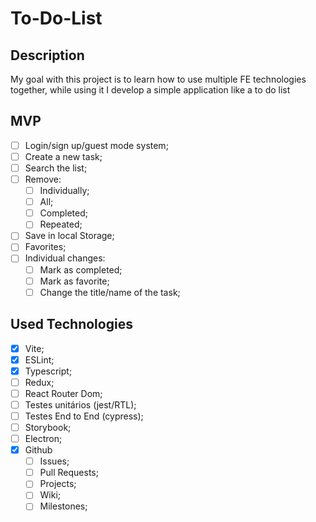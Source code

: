 # To-Do-List

## Description

My goal with this project is to learn how to use multiple FE technologies together, while using it I develop a simple application like a to do list

## MVP

- [ ]  Login/sign up/guest mode system;
- [ ]  Create a new task;
- [ ]  Search the list;
- [ ]  Remove:
     - [ ] Individually;
     - [ ] All;
     - [ ] Completed;
     - [ ] Repeated;
- [ ] Save in local Storage;
- [ ] Favorites;
- [ ] Individual changes:
     - [ ] Mark as completed;
     - [ ] Mark as favorite;
     - [ ] Change the title/name of the task;

## Used Technologies

- [x]  Vite;
- [x]  ESLint;
- [x]  Typescript;
- [ ]  Redux;
- [ ]  React Router Dom;
- [ ]  Testes unitários (jest/RTL);
- [ ]  Testes End to End (cypress);
- [ ]  Storybook;
- [ ]  Electron;
- [x]  Github
    - [ ]  Issues;
    - [ ]  Pull Requests;
    - [ ]  Projects;
    - [ ]  Wiki;
    - [ ]  Milestones;
